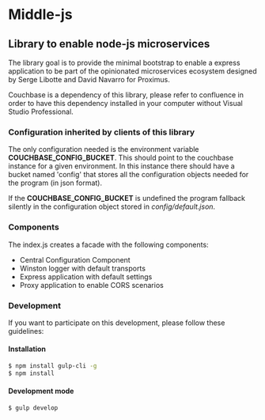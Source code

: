 # Middle-js

## Library to enable node-js microservices

The library goal is to provide the minimal bootstrap to enable a express application to be part of the opinionated microservices ecosystem designed by Serge Libotte and David Navarro for Proximus.

Couchbase is a dependency of this library, please refer to confluence in order to have this dependency installed in your computer without Visual Studio Professional.
 

### Configuration inherited by clients of this library

 The only configuration needed is the environment variable **COUCHBASE_CONFIG_BUCKET**. This should point to
the couchbase instance for a given environment. In this instance there should have a bucket named 'config' 
that stores all the configuration objects needed for the program (in json format).

  If the **COUCHBASE_CONFIG_BUCKET** is undefined the program fallback silently in the configuration object stored in *config/default.json*.  

### Components

The index.js creates a facade with the following components:

* Central Configuration Component
* Winston logger with default transports
* Express application with default settings
* Proxy application to enable CORS scenarios

### Development

If you want to participate on this development, please follow these guidelines:

#### Installation
```bash 
$ npm install gulp-cli -g
$ npm install
```

#### Development mode
```bash
$ gulp develop
```
